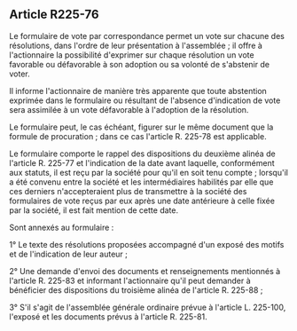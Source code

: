 Article R225-76
----
Le formulaire de vote par correspondance permet un vote sur chacune des
résolutions, dans l'ordre de leur présentation à l'assemblée ; il offre à
l'actionnaire la possibilité d'exprimer sur chaque résolution un vote favorable
ou défavorable à son adoption ou sa volonté de s'abstenir de voter.

Il informe l'actionnaire de manière très apparente que toute abstention exprimée
dans le formulaire ou résultant de l'absence d'indication de vote sera assimilée
à un vote défavorable à l'adoption de la résolution.

Le formulaire peut, le cas échéant, figurer sur le même document que la formule
de procuration ; dans ce cas l'article R. 225-78 est applicable.

Le formulaire comporte le rappel des dispositions du deuxième alinéa de
l'article R. 225-77 et l'indication de la date avant laquelle, conformément aux
statuts, il est reçu par la société pour qu'il en soit tenu compte ; lorsqu'il a
été convenu entre la société et les intermédiaires habilités par elle que ces
derniers n'accepteraient plus de transmettre à la société des formulaires de
vote reçus par eux après une date antérieure à celle fixée par la société, il
est fait mention de cette date.

Sont annexés au formulaire :

1° Le texte des résolutions proposées accompagné d'un exposé des motifs et de
l'indication de leur auteur ;

2° Une demande d'envoi des documents et renseignements mentionnés à l'article R.
225-83 et informant l'actionnaire qu'il peut demander à bénéficier des
dispositions du troisième alinéa de l'article R. 225-88 ;

3° S'il s'agit de l'assemblée générale ordinaire prévue à l'article L. 225-100,
l'exposé et les documents prévus à l'article R. 225-81.
